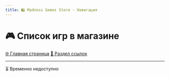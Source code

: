 ```yaml
---
title: 🛍️ Madness Games Store - Навигация
---
```


<link rel="stylesheet" href="css/style.css">

# 🎮 Список игр в магазине

<a href="./index.html" class="button-link">🌐 Главная страница</a>
<a href="./links.html" class="button-link">🔗 Раздел ссылок</a>

- - - - -

<!-- **Все цены, указанные на сайте, соответствуют ценам на платформе Android. С ценами платформы IOS вы можете ознакомиться у продавца или непосредственно в самой игре.**

| Игра | Логотип |
|:-----|:--------|
| [Simple SandBox Classic](./MGSssbc.md) | ![MGSssbclogo](https://github.com/GamzeeChert/gamzeechert.github.io/blob/main/_madnessgamesstore%2F_pictures%2FMGSssbclogo.png?raw=true) |
| [Simple SandBox 2](./MGSssb2.md) | ![MGSssb2logo](https://github.com/GamzeeChert/gamzeechert.github.io/blob/main/_madnessgamesstore%2F_pictures%2FMGSssb2logo.png?raw=true) |
| [Simple SandBox 2 : Middle Ages](./MGSssb2ma.md) | ![MGSssb2malogo](https://github.com/GamzeeChert/gamzeechert.github.io/blob/main/_madnessgamesstore%2F_pictures%2FMGSssb2malogo.png?raw=true) |
| [Simple SandBox 3](./MGSssb3.md) | ![MGSssb3logo](https://github.com/GamzeeChert/gamzeechert.github.io/blob/main/_madnessgamesstore%2F_pictures%2FMGSssb3logo.png?raw=true) |
| [SandBox Experimental](./MGSsbe.md) | ![MGSsbelogo](https://github.com/GamzeeChert/gamzeechert.github.io/blob/main/_madnessgamesstore%2F_pictures%2FMGSsbelogo.png?raw=true) |

![MGSpic](https://github.com/GamzeeChert/gamzeechert.github.io/blob/main/_madnessgamesstore%2F_pictures%2FMGSpic.jpg?raw=true)

- - - - -

🎫 Доступные промокоды для покупок в продавца:
`AUTUMN5 - Скидка 5% на виртуальную валюту во всех играх`

- - - - -

## ℹ️ Информация

❔ Напишите название товара, приложите скриншот и укажите свой ID аккаунта в текстовом виде (В главном меню нажмите на ID, оно скопируется в буфер обмена), а также укажите способ оплаты (Доступные способы оплаты на данный момент - Boosty и ЮMoney). После этого я отправлю вам ссылку на указанный вами способ оплаты. В обоих случаях есть комиссия, в ЮMoney - 3%, Boosty - 10%.

❕ После оплаты приложите скриншот перевода (На скриншоте должны быть указаны дата, время и сумма перевода). Если деньги пришли в полной стоимости товара, донат будет выдан на указанный ID.

- - - - -

## ❗️ Прочее

1. - Оплата принимается в российских рублях/звёздах Telegram.
2. - Проверка перевода и выдача доната может занимать некоторое время, обычно это занимает не более двух суток.
3. - Если вы отправили ровную сумму товара, но не учли комиссию, необходимо доплатить, либо, при нехватке денег, выбрать другой товар, на который хватит оплаченной суммы.
4. - VIP подписка на месяц, два месяца, год, век и на другие периоды не продаётся. Можно купить только вечную подписку за 1899 руб.
5. - Оружия/транспорт/скины и прочее из паков (Например двустволка из байкерского пака) отдельно не продаются. Можно купить только полный пак.
6. - Если продавец по какой-то причине не отвечает, просто ждите. Не нужно спамить в личные сообщения. Донаты рассматриваются в зависимости от времени работы.
7. - Вы можете оформить покупку как на 📱 Android, так и на 🍏 IOS устройствах. -->

⏳ Временно недоступно
